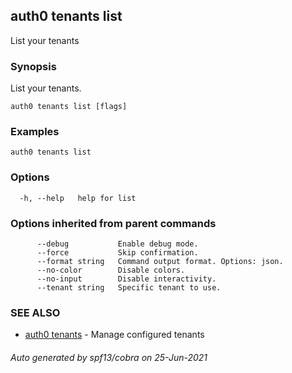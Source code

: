 ## auth0 tenants list

List your tenants

### Synopsis

List your tenants.

```
auth0 tenants list [flags]
```

### Examples

```
auth0 tenants list
```

### Options

```
  -h, --help   help for list
```

### Options inherited from parent commands

```
      --debug           Enable debug mode.
      --force           Skip confirmation.
      --format string   Command output format. Options: json.
      --no-color        Disable colors.
      --no-input        Disable interactivity.
      --tenant string   Specific tenant to use.
```

### SEE ALSO

* [auth0 tenants](auth0_tenants.md)	 - Manage configured tenants

###### Auto generated by spf13/cobra on 25-Jun-2021
